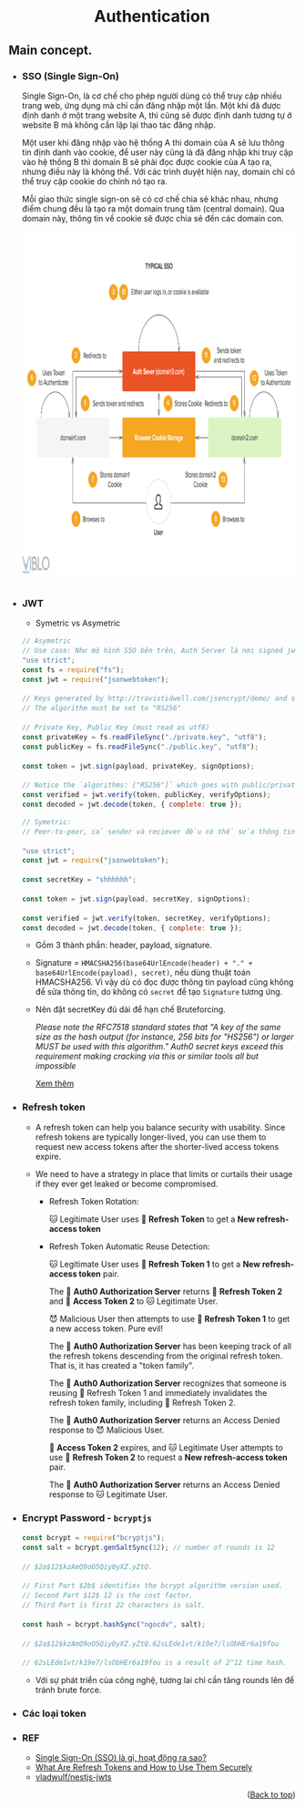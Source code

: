 <div id="top"></div>

<br />
<div align="center">
  <h1 align="center">Authentication</h1>
</div>

## Main concept.

- ### SSO (Single Sign-On)

  Single Sign-On, là cơ chế cho phép người dùng có thể truy cập nhiều trang web, ứng dụng mà chỉ cần đăng nhập một lần. Một khi đã được định danh ở một trang website A, thì cũng sẽ được định danh tương tự ở website B mà không cần lặp lại thao tác đăng nhập.

  Một user khi đăng nhập vào hệ thống A thì domain của A sẽ lưu thông tin định danh vào cookie, để user này cũng là đã đăng nhập khi truy cập vào hệ thống B thì domain B sẽ phải đọc được cookie của A tạo ra, nhưng điều này là không thể. Với các trình duyệt hiện nay, domain chỉ có thể truy cập cookie do chính nó tạo ra.

  Mỗi giao thức single sign-on sẽ có cơ chế chia sẻ khác nhau, nhưng điểm chung đều là tạo ra một domain trung tâm (central domain). Qua domain này, thông tin về cookie sẽ được chia sẻ đến các domain con.
  <div align="center">
      <img src="images/auth/sso.png" alt="Logo" width="860" height="600">
    </div>
    <br />

- ### JWT

  - Symetric vs Asymetric

  ```js
  // Asymetric
  // Use case: Như mô hình SSO bên trên, Auth Server là nơi signed jwt token, và chỉ Auth Server giữ private key. Các service khác có public key để verify nhưng không thể sửa đổi thông tin trong payload
  "use strict";
  const fs = require("fs");
  const jwt = require("jsonwebtoken");

  // Keys generated by http://travistidwell.com/jsencrypt/demo/ and saved to disk.
  // The algorithm must be set to "RS256"

  // Private Key, Public Key (must read as utf8)
  const privateKey = fs.readFileSync("./private.key", "utf8");
  const publicKey = fs.readFileSync("./public.key", "utf8");

  const token = jwt.sign(payload, privateKey, signOptions);

  // Notice the `algorithms: ["RS256"]` which goes with public/private keys
  const verified = jwt.verify(token, publicKey, verifyOptions);
  const decoded = jwt.decode(token, { complete: true });
  ```

  ```js
  // Symetric:
  // Peer-to-peer, cả sender và reciever đều có thể sửa thông tin payload.

  "use strict";
  const jwt = require("jsonwebtoken");

  const secretKey = "shhhhhh";

  const token = jwt.sign(payload, secretKey, signOptions);

  const verified = jwt.verify(token, secretKey, verifyOptions);
  const decoded = jwt.decode(token, { complete: true });
  ```

  - Gồm 3 thành phần: header, payload, signature.
  - Signature = `HMACSHA256(base64UrlEncode(header) + "." + base64UrlEncode(payload), secret)`, nếu dùng thuật toán HMACSHA256. Vì vậy dù có đọc được thông tin payload cũng không để sửa thông tin, do không có `secret` để tạo `Signature` tương ứng.
  - Nên đặt secretKey đủ dài để hạn chế Bruteforcing.

    _Please note the RFC7518 standard states that "A key of the same size as the hash output (for instance, 256 bits for "HS256") or larger MUST be used with this algorithm." Auth0 secret keys exceed this requirement making cracking via this or similar tools all but impossible_

    [Xem thêm](https://auth0.com/blog/brute-forcing-hs256-is-possible-the-importance-of-using-strong-keys-to-sign-jwts/#Brute-Forcing-a-HS256-JSON-Web-Token)

- ### Refresh token

  - A refresh token can help you balance security with usability. Since refresh tokens are typically longer-lived, you can use them to request new access tokens after the shorter-lived access tokens expire.
  - We need to have a strategy in place that limits or curtails their usage if they ever get leaked or become compromised.

    - Refresh Token Rotation:

      🐱 Legitimate User uses 🔄 **Refresh Token** to get a **New refresh-access token**

    - Refresh Token Automatic Reuse Detection:

      🐱 Legitimate User uses 🔄 **Refresh Token 1** to get a **New refresh-access token** pair.

      The 🚓 **Auth0 Authorization Server** returns 🔄 **Refresh Token 2** and 🔑 **Access Token 2** to 🐱 Legitimate User.

      😈 Malicious User then attempts to use 🔄 **Refresh Token 1** to get a new access token. Pure evil!

      The 🚓 **Auth0 Authorization Server** has been keeping track of all the refresh tokens descending from the original refresh token. That is, it has created a "token family".

      The 🚓 **Auth0 Authorization Server** recognizes that someone is reusing 🔄 Refresh Token 1 and immediately invalidates the refresh token family, including 🔄 Refresh Token 2.

      The 🚓 **Auth0 Authorization Server** returns an Access Denied response to 😈 Malicious User.

      🔑 **Access Token 2** expires, and 🐱 Legitimate User attempts to use 🔄 **Refresh Token 2** to request a **New refresh-access token** pair.

      The 🚓 **Auth0 Authorization Server** returns an Access Denied response to 🐱 Legitimate User.

- ### Encrypt Password - `bcryptjs`

  ```js
  const bcrypt = require("bcryptjs");
  const salt = bcrypt.genSaltSync(12); // number of rounds is 12

  // $2a$12$kzAmQ9oO5Qiy0yXZ.yZtQ.

  // First Part $2b$ identifies the bcrypt algorithm version used.
  // Second Part $12$ 12 is the cost factor.
  // Third Part is first 22 characters is salt.

  const hash = bcrypt.hashSync("ngocdv", salt);

  // $2a$12$kzAmQ9oO5Qiy0yXZ.yZtQ.62sLEde1vt/k19e7/lsObHEr6a19fou

  // 62sLEde1vt/k19e7/lsObHEr6a19fou is a result of 2^12 time hash.
  ```

  - Với sự phát triển của công nghệ, tương lai chỉ cần tăng rounds lên để tránh brute force.

- ### Các loại token
- ### REF
  - [Single Sign-On (SSO) là gì, hoạt động ra sao?](https://viblo.asia/p/single-sign-on-sso-la-gi-hoat-dong-ra-sao-bWrZn4oQ5xw)
  - [What Are Refresh Tokens and How to Use Them Securely](https://auth0.com/blog/refresh-tokens-what-are-they-and-when-to-use-them/#Keeping-Refresh-Tokens-Secure)
  - [vladwulf/nestjs-jwts](https://github.com/vladwulf/nestjs-jwts/blob/main/src/auth/auth.service.ts)
  <p align="right">(<a href="#top">Back to top</a>)</p>
